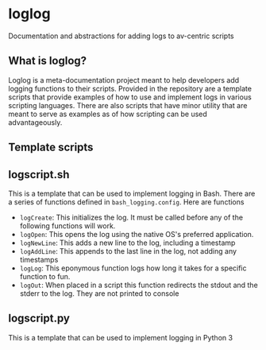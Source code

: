 # loglog
Documentation and abstractions for adding logs to av-centric scripts

## What is loglog?
Loglog is a meta-documentation project meant to help developers add logging functions to their scripts. Provided in the repository are a template scripts that provide examples of how to use and implement logs in various scripting languages. There are also scripts that have minor utility that are meant to serve as examples as of how scripting can be used advantageously.

## Template scripts

## logscript.sh
This is a template that can be used to implement logging in Bash. There are a series of functions defined in `bash_logging.config`. Here are functions

* `logCreate`: This initializes the log. It must be called before any of the following functions will work.
* `logOpen`: This opens the log using the native OS's preferred application.
* `logNewLine`: This adds a new line to the log, including a timestamp
* `logAddLine`: This appends to the last line in the log, not adding any timestamps
* `logLog`: This eponymous function logs how long it takes for a specific function to fun.
* `logOut`: When placed in a script this function redirects the stdout and the stderr to the log. They are not printed to console

## logscript.py
This is a template that can be used to implement logging in Python 3
